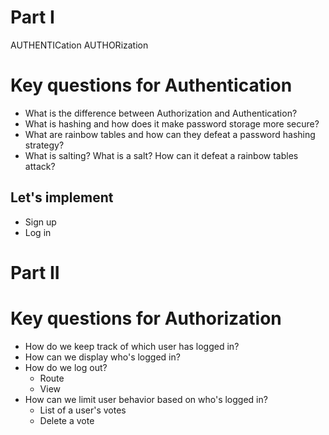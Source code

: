 # Part I

AUTHENTICation
AUTHORization

# Key questions for Authentication
*  What is the difference between Authorization and Authentication?
*  What is hashing and how does it make password storage more secure?
*  What are rainbow tables and how can they defeat a password hashing strategy?
*  What is salting? What is a salt? How can it defeat a rainbow tables attack?

## Let's implement
* Sign up
* Log in

# Part II

# Key questions for Authorization
* How do we keep track of which user has logged in?
* How can we display who's logged in?
* How do we log out?
  * Route
  * View
* How can we limit user behavior based on who's logged in?
  * List of a user's votes
  * Delete a vote

